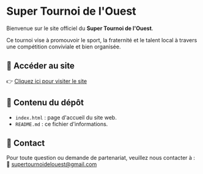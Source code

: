 # Super Tournoi de l'Ouest

Bienvenue sur le site officiel du **Super Tournoi de l'Ouest**.

Ce tournoi vise à promouvoir le sport, la fraternité et le talent local à travers une compétition conviviale et bien organisée.

## 🚀 Accéder au site

👉 [Cliquez ici pour visiter le site](https://ton-nom-utilisateur.github.io/Super-tournoi-site/)

## 📁 Contenu du dépôt

- `index.html` : page d'accueil du site web.
- `README.md` : ce fichier d'informations.

## 📣 Contact

Pour toute question ou demande de partenariat, veuillez nous contacter à :  
📧 supertournoidelouest@gmail.com
